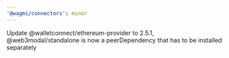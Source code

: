 ```yaml
---
'@wagmi/connectors': minor
---
```


Update @walletconnect/ethereum-provider to 2.5.1, @web3modal/standalone is now a peerDependency that has to be installed separately

